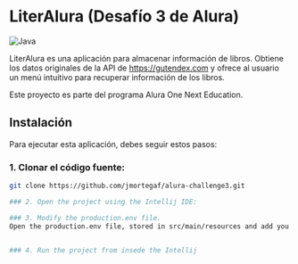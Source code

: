 # LiterAlura (Desafío 3 de Alura)
![Java](https://img.shields.io/badge/java-%23ED8B00.svg?style=for-the-badge&logo=openjdk&logoColor=white)

LiterAlura es una aplicación para almacenar información de libros. Obtiene los datos originales
de la API de https://gutendex.com y ofrece al usuario un menú intuitivo para
recuperar información de los libros.

Este proyecto es parte del programa Alura One Next Education.

## Instalación

Para ejecutar esta aplicación, debes seguir estos pasos:

### 1. Clonar el código fuente:

```sh
git clone https://github.com/jmortegaf/alura-challenge3.git

### 2. Open the project using the Intellij IDE:

### 3. Modify the production.env file.
Open the production.env file, stored in src/main/resources and add you database information


### 4. Run the project from insede the Intellij

